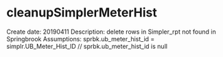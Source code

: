 # cleanupSimplerMeterHist
Create date: 20190411 Description: delete rows  in Simpler_rpt not found in Springbrook Assumptions: sprbk.ub_meter_hist_id = simplr.UB_Meter_Hist_ID // sprbk.ub_meter_hist_id is null
